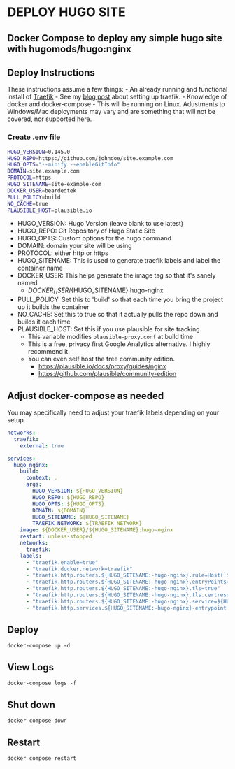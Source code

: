 # DEPLOY HUGO SITE

## Docker Compose to deploy any simple hugo site with hugomods/hugo:nginx

## Deploy Instructions

These instructions assume a few things:
    - An already running and functional install of [Traefik](https://docs.traefik.io/)
      - See my [blog post](https://beardedtek.org/traefik-tailscale-linode-dns/) about setting up traefik.
    - Knowledge of docker and docker-compose
    - This will be running on Linux.  Adustments to Windows/Mac deployments may vary and are something that will not be covered, nor supported here.

### Create .env file

```bash
HUGO_VERSION=0.145.0
HUGO_REPO=https://github.com/johndoe/site.example.com
HUGO_OPTS="--minify --enableGitInfo"
DOMAIN=site.example.com
PROTOCOL=https
HUGO_SITENAME=site-example-com
DOCKER_USER=beardedtek
PULL_POLICY=build
NO_CACHE=true
PLAUSIBLE_HOST=plausible.io
```

- HUGO_VERSION: Hugo Version (leave blank to use latest)
- HUGO_REPO: Git Repository of Hugo Static Site
- HUGO_OPTS: Custom options for the hugo command
- DOMAIN: domain your site will be using
- PROTOCOL: either http or https
- HUGO_SITENAME: This is used to generate traefik labels and label the container name
- DOCKER_USER: This helps generate the image tag so that it's sanely named
  - ${DOCKER_USER}/${HUGO_SITENAME}:hugo-nginx
- PULL_POLICY: Set this to 'build' so that each time you bring the project up it builds the container
- NO_CACHE: Set this to true so that it actually pulls the repo down and builds it each time
- PLAUSIBLE_HOST: Set this if you use plausible for site tracking.
  - This variable modifies `plausible-proxy.conf` at build time
  - This is a free, privacy first Google Analytics alternative.  I highly recommend it.
  - You can even self host the free community edition.
    - https://plausible.io/docs/proxy/guides/nginx
    - https://github.com/plausible/community-edition

## Adjust docker-compose as needed

You may specifically need to adjust your traefik labels depending on your setup.

```yaml
networks:
  traefik:
    external: true

services:
  hugo_nginx:
    build:
      context: .
      args:
        HUGO_VERSION: ${HUGO_VERSION}
        HUGO_REPO: ${HUGO_REPO}
        HUGO_OPTS: ${HUGO_OPTS}
        DOMAIN: ${DOMAIN}
        HUGO_SITENAME: ${HUGO_SITENAME}
        TRAEFIK_NETWORK: ${TRAEFIK_NETWORK}
    image: ${DOCKER_USER}/${HUGO_SITENAME}:hugo-nginx
    restart: unless-stopped
    networks:
      traefik:
    labels:
      - "traefik.enable=true"
      - "traefik.docker.network=traefik"
      - "traefik.http.routers.${HUGO_SITENAME:-hugo-nginx}.rule=Host(`${DOMAIN:-localhost}`)"
      - "traefik.http.routers.${HUGO_SITENAME:-hugo-nginx}.entryPoints=https"
      - "traefik.http.routers.${HUGO_SITENAME:-hugo-nginx}.tls=true"
      - "traefik.http.routers.${HUGO_SITENAME:-hugo-nginx}.tls.certresolver=le"
      - "traefik.http.routers.${HUGO_SITENAME:-hugo-nginx}.service=${HUGO_SITENAME:-hugo-nginx}-entrypoint"
      - "traefik.http.services.${HUGO_SITENAME:-hugo-nginx}-entrypoint.loadbalancer.server.port=80"
```

## Deploy

`docker-compose up -d`

## View Logs

`docker-compose logs -f`

## Shut down

`docker compose down`

## Restart

`docker compose restart`
